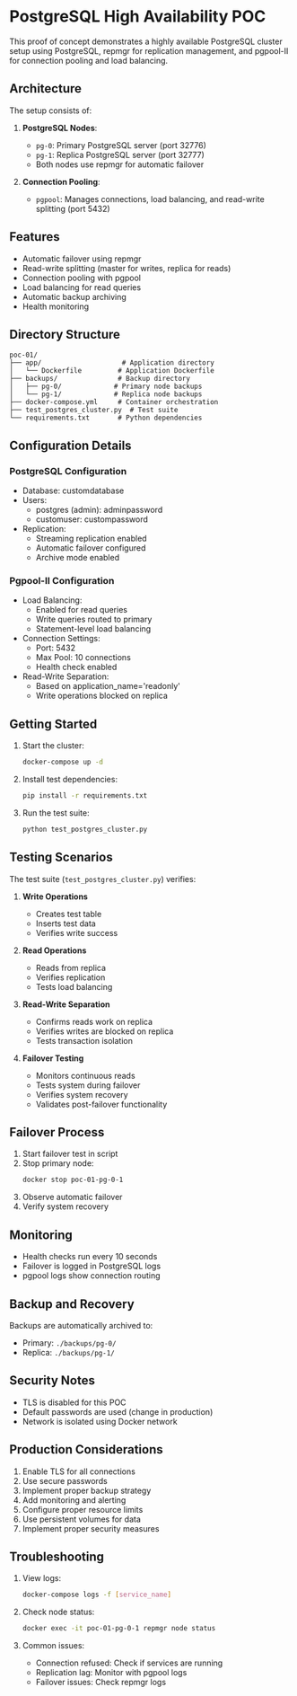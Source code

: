 # PostgreSQL High Availability POC

This proof of concept demonstrates a highly available PostgreSQL cluster setup using PostgreSQL, repmgr for replication management, and pgpool-II for connection pooling and load balancing.

## Architecture

The setup consists of:

1. **PostgreSQL Nodes**:

   - `pg-0`: Primary PostgreSQL server (port 32776)
   - `pg-1`: Replica PostgreSQL server (port 32777)
   - Both nodes use repmgr for automatic failover

2. **Connection Pooling**:
   - `pgpool`: Manages connections, load balancing, and read-write splitting (port 5432)

## Features

- Automatic failover using repmgr
- Read-write splitting (master for writes, replica for reads)
- Connection pooling with pgpool
- Load balancing for read queries
- Automatic backup archiving
- Health monitoring

## Directory Structure

```
poc-01/
├── app/                    # Application directory
│   └── Dockerfile         # Application Dockerfile
├── backups/               # Backup directory
│   ├── pg-0/             # Primary node backups
│   └── pg-1/             # Replica node backups
├── docker-compose.yml     # Container orchestration
├── test_postgres_cluster.py  # Test suite
└── requirements.txt       # Python dependencies
```

## Configuration Details

### PostgreSQL Configuration

- Database: customdatabase
- Users:
  - postgres (admin): adminpassword
  - customuser: custompassword
- Replication:
  - Streaming replication enabled
  - Automatic failover configured
  - Archive mode enabled

### Pgpool-II Configuration

- Load Balancing:
  - Enabled for read queries
  - Write queries routed to primary
  - Statement-level load balancing
- Connection Settings:
  - Port: 5432
  - Max Pool: 10 connections
  - Health check enabled
- Read-Write Separation:
  - Based on application_name='readonly'
  - Write operations blocked on replica

## Getting Started

1. Start the cluster:

   ```bash
   docker-compose up -d
   ```

2. Install test dependencies:

   ```bash
   pip install -r requirements.txt
   ```

3. Run the test suite:
   ```bash
   python test_postgres_cluster.py
   ```

## Testing Scenarios

The test suite (`test_postgres_cluster.py`) verifies:

1. **Write Operations**

   - Creates test table
   - Inserts test data
   - Verifies write success

2. **Read Operations**

   - Reads from replica
   - Verifies replication
   - Tests load balancing

3. **Read-Write Separation**

   - Confirms reads work on replica
   - Verifies writes are blocked on replica
   - Tests transaction isolation

4. **Failover Testing**
   - Monitors continuous reads
   - Tests system during failover
   - Verifies system recovery
   - Validates post-failover functionality

## Failover Process

1. Start failover test in script
2. Stop primary node:
   ```bash
   docker stop poc-01-pg-0-1
   ```
3. Observe automatic failover
4. Verify system recovery

## Monitoring

- Health checks run every 10 seconds
- Failover is logged in PostgreSQL logs
- pgpool logs show connection routing

## Backup and Recovery

Backups are automatically archived to:

- Primary: `./backups/pg-0/`
- Replica: `./backups/pg-1/`

## Security Notes

- TLS is disabled for this POC
- Default passwords are used (change in production)
- Network is isolated using Docker network

## Production Considerations

1. Enable TLS for all connections
2. Use secure passwords
3. Implement proper backup strategy
4. Add monitoring and alerting
5. Configure proper resource limits
6. Use persistent volumes for data
7. Implement proper security measures

## Troubleshooting

1. View logs:

   ```bash
   docker-compose logs -f [service_name]
   ```

2. Check node status:

   ```bash
   docker exec -it poc-01-pg-0-1 repmgr node status
   ```

3. Common issues:
   - Connection refused: Check if services are running
   - Replication lag: Monitor with pgpool logs
   - Failover issues: Check repmgr logs
